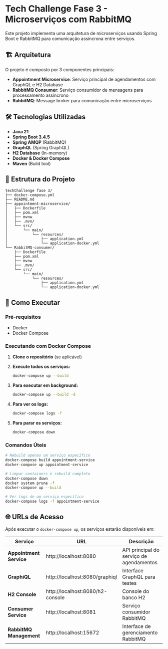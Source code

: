 # Tech Challenge Fase 3 - Microserviços com RabbitMQ

Este projeto implementa uma arquitetura de microserviços usando Spring Boot e RabbitMQ para comunicação assíncrona entre serviços.

## 🏗️ Arquitetura

O projeto é composto por 3 componentes principais:

- **Appointment Microservice**: Serviço principal de agendamentos com GraphQL e H2 Database
- **RabbitMQ Consumer**: Serviço consumidor de mensagens para processamento assíncrono
- **RabbitMQ**: Message broker para comunicação entre microserviços

## 🛠️ Tecnologias Utilizadas

- **Java 21**
- **Spring Boot 3.4.5**
- **Spring AMQP** (RabbitMQ)
- **GraphQL** (Spring GraphQL)
- **H2 Database** (In-memory)
- **Docker & Docker Compose**
- **Maven** (Build tool)

## 📁 Estrutura do Projeto

```
techChallenge fase 3/
├── docker-compose.yml
├── README.md
├── appointment-microservice/
│   ├── Dockerfile
│   ├── pom.xml
│   ├── mvnw
│   ├── .mvn/
│   └── src/
│       └── main/
│           └── resources/
│               ├── application.yml
│               └── application-docker.yml
└── RabbitMQ-consumer/
    ├── Dockerfile
    ├── pom.xml
    ├── mvnw
    ├── .mvn/
    └── src/
        └── main/
            └── resources/
                ├── application.yml
                └── application-docker.yml
```

## 🚀 Como Executar

### Pré-requisitos

- Docker
- Docker Compose

### Executando com Docker Compose

1. **Clone o repositório** (se aplicável)

2. **Execute todos os serviços:**
   ```bash
   docker-compose up --build
   ```

3. **Para executar em background:**
   ```bash
   docker-compose up --build -d
   ```

4. **Para ver os logs:**
   ```bash
   docker-compose logs -f
   ```

5. **Para parar os serviços:**
   ```bash
   docker-compose down
   ```

### Comandos Úteis

```bash
# Rebuild apenas um serviço específico
docker-compose build appointment-service
docker-compose up appointment-service

# Limpar containers e rebuild completo
docker-compose down
docker system prune -f
docker-compose up --build

# Ver logs de um serviço específico
docker-compose logs -f appointment-service
```

## 🌐 URLs de Acesso

Após executar o `docker-compose up`, os serviços estarão disponíveis em:

| Serviço | URL | Descrição |
|---------|-----|-----------|
| **Appointment Service** | http://localhost:8080 | API principal do serviço de agendamentos |
| **GraphiQL** | http://localhost:8080/graphiql | Interface GraphQL para testes |
| **H2 Console** | http://localhost:8080/h2-console | Console do banco H2 |
| **Consumer Service** | http://localhost:8081 | Serviço consumidor RabbitMQ |
| **RabbitMQ Management** | http://localhost:15672 | Interface de gerenciamento RabbitMQ |


